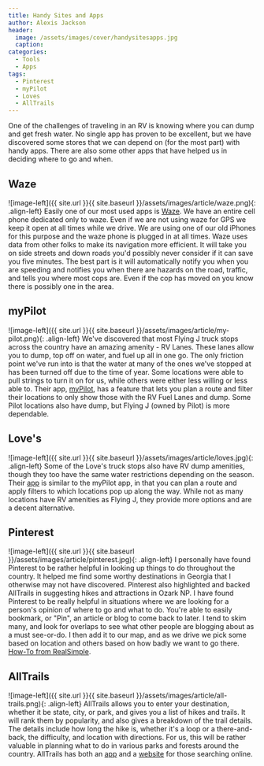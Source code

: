 ```yaml
---
title: Handy Sites and Apps
author: Alexis Jackson
header:
  image: /assets/images/cover/handysitesapps.jpg
  caption:
categories:
  - Tools
  - Apps
tags:
  - Pinterest
  - myPilot
  - Loves
  - AllTrails
---
```


One of the challenges of traveling in an RV is knowing where you can dump and get fresh water. No single app has proven to be excellent, but we have discovered some stores that we can depend on (for the most part) with handy apps. There are also some other apps that have helped us in deciding where to go and when.

## Waze

![image-left]({{ site.url }}{{ site.baseurl }}/assets/images/article/waze.png){: .align-left}
Easily one of our most used apps is [Waze](https://www.waze.com/).  We have an entire cell phone dedicated only to waze.  Even if we are not using waze for GPS we keep it open at all times while we drive.  We are using one of our old iPhones for this purpose and the waze phone is plugged in at all times.  Waze uses data from other folks to make its navigation more efficient.  It will take you on side streets and down roads you'd possibly never consider if it can save you five minutes.  The best part is it will automatically notify you when you are speeding and notifies you when there are hazards on the road, traffic, and tells you where most cops are.  Even if the cop has moved on you know there is possibly one in the area.  

## myPilot

![image-left]({{ site.url }}{{ site.baseurl }}/assets/images/article/my-pilot.png){: .align-left}
We've discovered that most Flying J truck stops across the country have an amazing amenity - RV Lanes. These lanes allow you to dump, top off on water, and fuel up all in one go. The only friction point we've run into is that the water at many of the ones we've stopped at has been turned off due to the time of year. Some locations were able to pull strings to turn it on for us, while others were either less willing or less able to. Their app, [myPilot](https://pilotflyingj.com/mypilot), has a feature that lets you plan a route and filter their locations to only show those with the RV Fuel Lanes and dump. Some Pilot locations also have dump, but Flying J (owned by Pilot) is more dependable.

## Love's

![image-left]({{ site.url }}{{ site.baseurl }}/assets/images/article/loves.jpg){: .align-left}
Some of the Love's truck stops also have RV dump amenities, though they too have the same water restrictions depending on the season. Their [app](https://www.loves.com/en/my-love-rewards/download-loves-connect) is similar to the myPilot app, in that you can plan a route and apply filters to which locations pop up along the way. While not as many locations have RV amenities as Flying J, they provide more options and are a decent alternative.

## Pinterest

![image-left]({{ site.url }}{{ site.baseurl }}/assets/images/article/pinterest.jpg){: .align-left}
I personally have found Pinterest to be rather helpful in looking up things to do throughout the country. It helped me find some worthy destinations in Georgia that I otherwise may not have discovered. Pinterest also highlighted and backed AllTrails in suggesting hikes and attractions in Ozark NP. I have found Pinterest to be really helpful in situations where we are looking for a person's opinion of where to go and what to do. You're able to easily bookmark, or "Pin", an article or blog to come back to later. I tend to skim many, and look for overlaps to see what other people are blogging about as a must see-or-do. I then add it to our map, and as we drive we pick some based on location and others based on how badly we want to go there. [How-To from RealSimple](https://www.pinterest.com/pin/328059154080288399/).

## AllTrails

![image-left]({{ site.url }}{{ site.baseurl }}/assets/images/article/all-trails.png){: .align-left}
AllTrails allows you to enter your destination, whether it be state, city, or park, and gives you a list of hikes and trails. It will rank them by popularity, and also gives a breakdown of the trail details. The details include how long the hike is, whether it's a loop or a there-and-back, the difficulty, and location with directions. For us, this will be rather valuable in planning what to do in various parks and forests around the country. AllTrails has both an [app](https://www.alltrails.com/mobile) and a [website](https://www.alltrails.com/) for those searching online.
